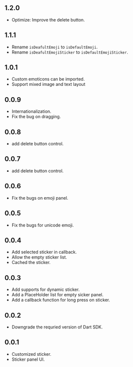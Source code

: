 ## 1.2.0

* Optimize: Improve the delete button.

## 1.1.1

* Rename `isDeafultEmoji` to `isDefaultEmoji`.
* Rename `isDeafultEmojiSticker` to `isDefaultEmojiSticker`.

## 1.0.1

* Custom emoticons can be imported.
* Support mixed image and text layout

## 0.0.9

* Internationalization.
* Fix the bug on dragging.

## 0.0.8

* add delete button control.

## 0.0.7

* add delete button control.
## 0.0.6

* Fix the bugs on emoji panel.

## 0.0.5

* Fix the bugs for unicode emoji.

## 0.0.4

* Add selected sticker in callback.
* Allow the empty sticker list.
* Cached the sticker.

## 0.0.3

* Add supports for dynamic sticker.
* Add a PlaceHolder list for empty sicker panel.
* Add a callback function for long press on sticker.

## 0.0.2

* Downgrade the requried version of Dart SDK.

## 0.0.1

* Customized sticker.
* Sticker panel UI.
